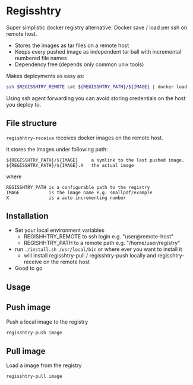 # Regisshtry

Super simplistic docker registry alternative. Docker save / load per ssh on remote host.

- Stores the images as tar files on a remote host
- Keeps every pushed image as independent tar ball with incremental numbered file names
- Dependency free (depends only common unix tools)


Makes deployments as easy as:

```bash
ssh $REGISSHTRY_REMOTE cat ${REGISSHTRY_PATH}/${IMAGE} | docker load
```

Using ssh agent forwarding you can avoid storing credentials on the host
you deploy to.


## File structure

`regishhtry-receive` receives docker images on the remote host.


It stores the images under following path:

```
${REGISSHTRY_PATH}/${IMAGE}     a symlink to the last pushed image.
${REGISSHTRY_PATH}/${IMAGE}.X   the actual image

```

where 

```
REGISSHTRY_PATH is a configurable path to the registry
IMAGE           is the image name e.g. smallpdf/example
X               is a auto incrementing number
```


## Installation

- Set your local environment variables
  - REGISHHTRY_REMOTE to ssh login e.g. "user@remote-host"
  - REGISHHTRY_PATH to a remote path e.g. "/home/user/registry"
- run `./install.sh /usr/local/bin` or where ever you want to install it
  - will install regisshtry-pull / regisshtry-push locally and regisshtry-receive on the remote host
- Good to go


## Usage

## Push image

Push a local image to the registry

```bash
regisshtry-push image
```

## Pull image

Load a image from the registry

```bash
regisshtry-pull image
```
